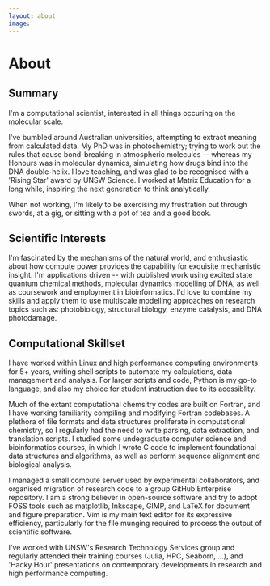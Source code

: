 ```yaml
---
layout: about
image: 
---
```


# About

## Summary
I'm a computational scientist, interested in all things occuring on the molecular scale. 

I've bumbled around Australian universities, attempting to extract meaning from calculated data. My PhD was in photochemistry; trying to work out the rules that cause bond-breaking in atmospheric molecules -- whereas my Honours was in molecular dynamics, simulating how drugs bind into the DNA double-helix. I love teaching, and was glad to be recognised with a 'Rising Star' award by UNSW Science. I worked at Matrix Education for a long while, inspiring the next generation to think analytically. 

When not working, I'm likely to be exercising my frustration out through swords, at a gig, or sitting with a pot of tea and a good book.

## Scientific Interests
I'm fascinated by the mechanisms of the natural world, and enthusiastic about how compute power provides the capability for exquisite mechanistic insight. I'm applications driven -- with published work using excited state quantum chemical methods, molecular dynamics modelling of DNA, as well as coursework and employment in bioinformatics. I'd love to combine my skills and apply them to use multiscale modelling approaches on research topics such as: photobiology, structural biology, enzyme catalysis, and DNA photodamage.

## Computational Skillset
I have worked within Linux and high performance computing environments for 5+ years, writing shell scripts to automate my calculations, data management and analysis. For larger scripts and code, Python is my go-to language, and also my choice for student instruction due to its acessiblity. 

Much of the extant computational chemsitry codes are built on Fortran, and I have working familiarity compiling and modifying Fortran codebases. A plethora of file formats and data structures proliferate in computational chemistry, so I regularly had the need to write parsing, data extraction, and translation scripts. I studied some undegraduate computer science and bioinformatics courses, in which I wrote C code to implement foundational data structures and algorithms, as well as perform sequence alignment and biological analysis. 

I managed a small compute server used by experimental collaborators, and organised migration of research code to a group GitHub Enterprise repository. I am a strong believer in open-source software and try to adopt FOSS tools such as matplotlib, Inkscape, GIMP, and LaTeX for document and figure preparation. Vim is my main text editor for its expressive efficiency, particularly for the file munging required to process the output of scientific software.  

I've worked with UNSW's Research Technology Services group and regularly attended their training courses (Julia, HPC, Seaborn, ...), and 'Hacky Hour' presentations on contemporary developments in research and high performance computing. 
